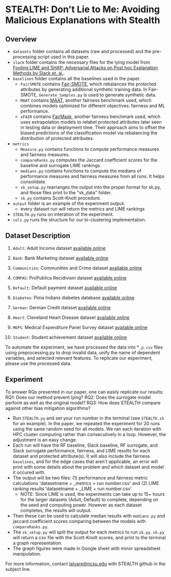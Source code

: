 # STEALTH: Don't Lie to Me: Avoiding Malicious Explanations with Stealth


## Overview

- `datasets` folder contains all datasets (raw and processed) and the pre-processing script used in this paper.
- `slack` folder contains the necessary files for the lying model from [Fooling LIME and SHAP: Adversarial Attacks on Post hoc Explanation Methods by Slack et. al.](https://dl.acm.org/doi/pdf/10.1145/3375627.3375830).
- `baselines` folder contains all the baselines used in the paper.  
    - `FairSMOTE` contains [Fair-SMOTE](https://arxiv.org/abs/2105.12195), which rebalances the protected attributes by generating additional
        synthetic training data. In Fair-SMOTE, `Generate_Samples.py` is used to generate synthetic data.
    - `MAAT` contains [MAAT](https://dl.acm.org/doi/pdf/10.1145/3540250.3549093), another fairness benchmark used,
        which combines models optimized for different objectives: fairness and ML performance.
    - `xFAIR` contains [FairMask](https://arxiv.org/pdf/2110.01109.pdf), another fairness benchmark used, which uses extrapolation models to relabel protected attributes later seen in testing data or deployment
        time. Their approach aims to offset the biased predictions of the classification model via rebalancing the distribution of protected attributes.
- `metrics`
    - `Measure.py` contains functions to compute performance measures and fairness measures.
    - `compareRanks.py` computes the Jaccard coefficient scores for the baseline and surrogate LIME rankings.
    - `medians.py` contains functions to compute the medians of performance measures and fairness measures from all runs. It helps consolidate.
    - `sk_setup.py` rearranges the output into the proper format for sk.py, and those files print to the "sk_data" folder.
    - `sk.py` contains Scott-Knott procedure.
- `output` folder is an example of the experiment output.
    - every dataset run will return the metrics and LIME rankings
- `STEALTH.py` runs on interation of the experiment.
- `cols.py` runs the structure for our bi-clustering implementation.
    


## Dataset Description

1. `Adult`: Adult Income dataset [available online](http://mlr.cs.umass.edu/ml/datasets/Adult)

2. `Bank`: Bank Marketing dataset [available online](https://archive.ics.uci.edu/ml/datasets/bank+marketing)

3. `Communities`: Communities and Crime dataset [available online](http://www.ics.uci.edu/mlearn/ML-Repository)

4. `COMPAS`: ProPublica Recidivism dataset [available online](https://github.com/propublica/compas-analysis)

5. `Default`: Default payment dataset [available online](https://archive.ics.uci.edu/ml/datasets/default+of+credit+card+clients)

6. `Diabetes`: Pima Indians diabetes database [available online](https://kaggle.com/uciml/pima-indians-diabetes-database)

7. `German`: German Credit dataset [available online](https://archive.ics.uci.edu/ml/datasets/Statlog+%28German+Credit+Data%29)

8. `Heart`: Cleveland Heart Disease dataset [available online](https://archive.ics.uci.edu/ml/datasets/heart+Disease)

9. `MEPS`: Medical Expenditure Panel Survey dataset [available online](https://meps.ahrq.gov/mepsweb/)

10. `Student`: Student achievement dataset [available online](https://archive.ics.uci.edu/ml/datasets/Student+Performance)


To automate the experiment, we have processed the data into *`_p.csv` files using preprocessing.py to drop invalid data, unify the name of dependent variables, 
and selected relevant features. To replicate our experiment, please use the processed data.

## Experiment

To answer RQs presented in our paper, one can easily replicate our results:
RQ1: Does our method prevent lying?
RQ2: Does the surrogate model perform as well as the original model?
RQ3: How does STEALTH compare against other bias mitigation algorithms?

- Run `STEALTH.py` and set your run number in the terminal (see `STEALTH.sh` for an example). In the paper, we repeated the experiment for 20 runs using the same random seed for all models. We ran each iteration with HPC cluster computing rather than consecutively in a loop. However, the adjustment is an easy change. 
- Each run will have the RF baseline, Slack baseline, RF surrogate, and Slack surrogate performance, fairness, and LIME results for each dataset and protected attribute(s). It will also include the fairness `baselines`, and for the edge cases that aren't applicable, an error will print with some details about the problem and which dataset and model it occured with.  
- The output will be two files: (1) performance and fairness metric calculations 'datasetname + _metrics + run number.csv' and (2)  LIME ranking results 'datasetname + _LIME + run number.csv'
    - NOTE: Since LIME is used, the experiments can take up to 15+ hours for the larger datasets (Adult, Default) to complete, depending on the seed and computing power. However as each dataset completes, the results will output.
- Then these can be used to calculate median results with `medians.py` and jaccard coefficient scores comparing between the models with `compareRanks.py`. 
- The `sk_setup.py` will split the output for each metrics to run `sk.py`. `sk.py` will return a csv file with the Scott-Knott scores, and print to the terminal a graph representation. 
- The graph figures were made in Google sheet with minor spreadsheet manipulation. 

For more information, contact lalvare@ncsu.edu with STEALTH github in the subject line.
